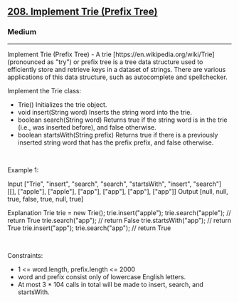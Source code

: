 <h2><a href="https://leetcode.com/problems/implement-trie-prefix-tree/">208. Implement Trie (Prefix Tree)</a></h2><h3>Medium</h3><hr>Implement Trie (Prefix Tree) - A trie [https://en.wikipedia.org/wiki/Trie] (pronounced as "try") or prefix tree is a tree data structure used to efficiently store and retrieve keys in a dataset of strings. There are various applications of this data structure, such as autocomplete and spellchecker.

Implement the Trie class:

 * Trie() Initializes the trie object.
 * void insert(String word) Inserts the string word into the trie.
 * boolean search(String word) Returns true if the string word is in the trie (i.e., was inserted before), and false otherwise.
 * boolean startsWith(String prefix) Returns true if there is a previously inserted string word that has the prefix prefix, and false otherwise.

 

Example 1:


Input
["Trie", "insert", "search", "search", "startsWith", "insert", "search"]
[[], ["apple"], ["apple"], ["app"], ["app"], ["app"], ["app"]]
Output
[null, null, true, false, true, null, true]

Explanation
Trie trie = new Trie();
trie.insert("apple");
trie.search("apple");   // return True
trie.search("app");     // return False
trie.startsWith("app"); // return True
trie.insert("app");
trie.search("app");     // return True


 

Constraints:

 * 1 <= word.length, prefix.length <= 2000
 * word and prefix consist only of lowercase English letters.
 * At most 3 * 104 calls in total will be made to insert, search, and startsWith.